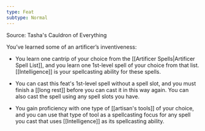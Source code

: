 ```yaml
---
type: Feat
subtype: Normal
---
```

Source: Tasha's Cauldron of Everything

You’ve learned some of an artificer’s inventiveness:

- You learn one cantrip of your choice from the [[Artificer Spells|Artificer Spell List]], and you learn one 1st-level spell of your choice from that list. [[Intelligence]] is your spellcasting ability for these spells.

- You can cast this feat's 1st-level spell without a spell slot, and you must finish a [[long rest]] before you can cast it in this way again. You can also cast the spell using any spell slots you have.

- You gain proficiency with one type of [[artisan's tools]] of your choice, and you can use that type of tool as a spellcasting focus for any spell you cast that uses [[Intelligence]] as its spellcasting ability. 